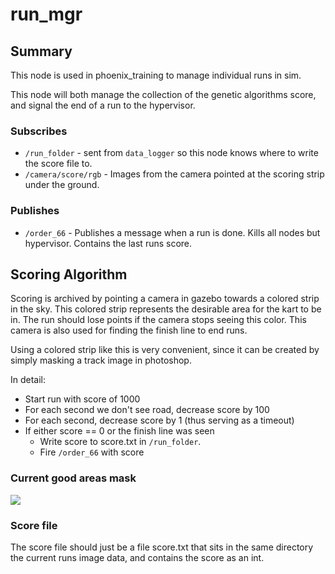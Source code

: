 # run_mgr

## Summary

This node is used in phoenix_training to manage individual runs in sim.

This node will both manage the collection of the genetic algorithms score, and signal the end of a run to the
hypervisor.

### Subscribes

- `/run_folder` - sent from `data_logger` so this node knows where to write the score file to.
- `/camera/score/rgb` - Images from the camera pointed at the scoring strip under the ground.

### Publishes

- `/order_66` - Publishes a message when a run is done. Kills all nodes but hypervisor. Contains the last runs score.

## Scoring Algorithm

Scoring is archived by pointing a camera in gazebo towards a colored strip in the sky. This colored strip
represents the desirable area for the kart to be in. The run should lose points if the camera stops seeing this color.
This camera is also used for finding the finish line to end runs.

Using a colored strip like this is very convenient, since it can be created by simply masking a track image in 
photoshop.

In detail:
- Start run with score of 1000
- For each second we don't see road, decrease score by 100
- For each second, decrease score by 1 (thus serving as a timeout)
- If either score == 0 or the finish line was seen 
  - Write score to score.txt in `/run_folder`. 
  - Fire `/order_66` with score

  
### Current good areas mask

![](images/phnx_track_good_areas.png)

### Score file

The score file should just be a file score.txt that sits in the same directory the current runs image data, and
contains the score as an int.